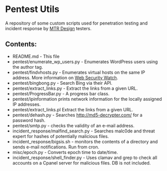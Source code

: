 Pentest Utils
=====

A repository of some custom scripts used for penetration testing and incident response by [MTR Design](http://mtr-design.com) testers.

Contents:
-----

* README.md - This file
* pentest/enumerate_wp_users.py - Enumerates WordPress users using the author tag.
* pentest/findvhosts.py - Enumerates virtual hosts on the same IP address. More information on [Web Security Watch](http://www.websecuritywatch.com/findvhosts-py-update/).
* pentest/bingbong.py - Search Bing via their API.
* pentest/extract_links.py - Extract the links from a given URL.
* pentest/ProgressBar.py - A progress bar class.
* pentest/ipinformation prints network information for the locally assigned IP addresses.
* pentest/extract_links.pl Extract the links from a given URL.
* pentest/dehash.py - Searches http://md5-decrypter.com/ for a password hash.
* pentest/smtp.py - checks the validity of an e-mail address.
* incident_response/malfind_search.py - Searches malc0de and threat expert for hashes of potentially malicious files.
* incident_response/bigsis.sh - monitors the contents of a directory and sends e-mail notifications. Run from cron.
* misc/epoch.py - Converts epoch time to date/time.
* incident_response/shell_finder.py - Uses clamav and grep to check all accounts on a Cpanel server for malicious files. DB is not included.
